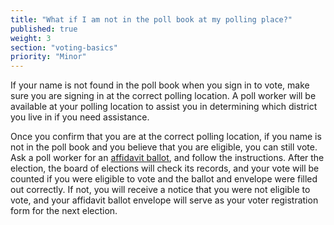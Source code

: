 ```yaml
---
title: "What if I am not in the poll book at my polling place?"
published: true
weight: 3
section: "voting-basics"
priority: "Minor"
---
```

If your name is not found in the poll book when you sign in to vote, make sure you are signing in at the correct polling location. A poll worker will be available at your polling location to assist you in determining which district you live in if you need assistance.

Once you confirm that you are at the correct polling location, if you name is not in the poll book and you believe that you are eligible, you can still vote. Ask a poll worker for an [affidavit ballot](#menu-item-What-is-an-affidavit-ballot?), and follow the instructions. After the election, the board of elections will check its records, and your vote will be counted if you were eligible to vote and the ballot and envelope were filled out correctly. If not, you will receive a notice that you were not eligible to vote, and your affidavit ballot envelope will serve as your voter registration form for the next election.  
